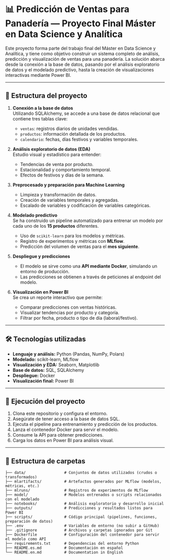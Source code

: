 # 📊 Predicción de Ventas para Panadería — Proyecto Final Máster en Data Science y Analítica

Este proyecto forma parte del trabajo final del Máster en Data Science y Analítica, y tiene como objetivo construir un sistema completo de análisis, predicción y visualización de ventas para una panadería. La solución abarca desde la conexión a la base de datos, pasando por el análisis exploratorio de datos y el modelado predictivo, hasta la creación de visualizaciones interactivas mediante Power BI.

---

## 🧩 Estructura del proyecto

1. **Conexión a la base de datos**  
   Utilizando SQLAlchemy, se accede a una base de datos relacional que contiene tres tablas clave:
   - `ventas`: registros diarios de unidades vendidas.
   - `productos`: información detallada de los productos.
   - `calendario`: fechas, días festivos y variables temporales.

2. **Análisis exploratorio de datos (EDA)**  
   Estudio visual y estadístico para entender:
   - Tendencias de venta por producto.
   - Estacionalidad y comportamiento temporal.
   - Efectos de festivos y días de la semana.

3. **Preprocesado y preparación para Machine Learning**  
   - Limpieza y transformación de datos.
   - Creación de variables temporales y agregadas.
   - Escalado de variables y codificación de variables categóricas.

4. **Modelado predictivo**  
   Se ha construido un pipeline automatizado para entrenar un modelo por cada uno de los **15 productos** diferentes.  
   - Uso de `scikit-learn` para los modelos y métricas.
   - Registro de experimentos y métricas con **MLflow**.
   - Predicción del volumen de ventas para el **mes siguiente**.

5. **Despliegue y predicciones**  
   - El modelo se sirve como una **API mediante Docker**, simulando un entorno de producción.
   - Las predicciones se obtienen a través de peticiones al endpoint del modelo.

6. **Visualización en Power BI**  
   Se crea un reporte interactivo que permite:
   - Comparar predicciones con ventas históricas.
   - Visualizar tendencias por producto y categoría.
   - Filtrar por fecha, producto o tipo de día (laboral/festivo).

---

## 🛠️ Tecnologías utilizadas

- **Lenguaje y análisis:** Python (Pandas, NumPy, Polars)
- **Modelado:** scikit-learn, MLflow
- **Visualización y EDA:** Seaborn, Matplotlib
- **Base de datos:** SQL, SQLAlchemy
- **Despliegue:** Docker
- **Visualización final:** Power BI

---

## 🚀 Ejecución del proyecto

1. Clona este repositorio y configura el entorno.
2. Asegúrate de tener acceso a la base de datos SQL.
3. Ejecuta el pipeline para entrenamiento y predicción de los productos.
4. Lanza el contenedor Docker para servir el modelo.
5. Consume la API para obtener predicciones.
6. Carga los datos en Power BI para análisis visual.

---

## 📂 Estructura de carpetas

```
├── data/                 # Conjuntos de datos utilizados (crudos o transformados)
├── mlartifacts/          # Artefactos generados por MLflow (modelos, métricas, etc.)
├── mlruns/               # Registros de experimentos de MLflow
├── model/                # Modelos entrenados o scripts relacionados con el modelado
├── notebooks/            # Análisis exploratorio y desarrollo inicial
├── outputs/              # Predicciones y resultados listos para Power BI
├── scripts/              # Código principal (pipelines, funciones, preparación de datos)
├── .env                  # Variables de entorno (no subir a GitHub)
├── .gitignore            # Archivos y carpetas ignorados por Git
├── Dockerfile            # Configuración del contenedor para servir el modelo como API
├── requirements.txt      # Dependencias del entorno Python
├── README.es.md          # Documentación en español
└── README.en.md          # Documentation in English
```
